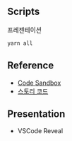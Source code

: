 ## Scripts

프레젠테이션
```bash
yarn all
```

## Reference
- [Code Sandbox](https://codesandbox.io/p/sandbox/radix-playground-v496mn)
- [스토리 코드](https://github.com/radix-ui/primitives)

## Presentation
- VSCode Reveal
